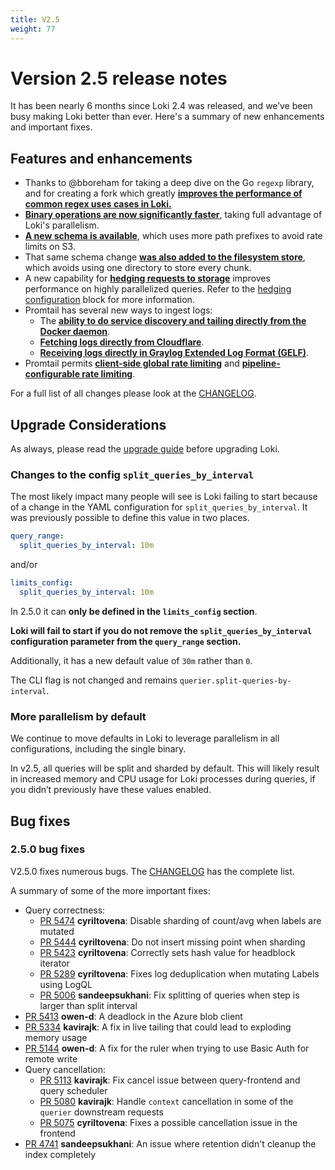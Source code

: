 ```yaml
---
title: V2.5
weight: 77
---
```


# Version 2.5 release notes

It has been nearly 6 months since Loki 2.4 was released, and we’ve been busy making Loki better than ever. Here's a summary of new enhancements and important fixes.

## Features and enhancements

- Thanks to @bboreham for taking a deep dive on the Go `regexp` library, and for creating a fork which greatly **[improves the performance of common regex uses cases in Loki.](https://github.com/grafana/loki/pull/5315)**
- **[Binary operations are now significantly faster](https://github.com/grafana/loki/pull/5317)**, taking full advantage of Loki's parallelism.
- **[A new schema is available](https://github.com/grafana/loki/pull/5054)**, which uses more path prefixes to avoid rate limits on S3.
- That same schema change **[was also added to the filesystem store](https://github.com/grafana/loki/pull/5291)**, which avoids using one directory to store every chunk.
- A new capability for **[hedging requests to storage](https://github.com/grafana/loki/pull/4826)** improves performance on highly parallelized queries. Refer to the [hedging configuration](../../configuration/#hedging) block for more information.
- Promtail has several new ways to ingest logs:
    - The **[ability to do service discovery and tailing directly from the Docker daemon](https://github.com/grafana/loki/pull/4911)**.
    - **[Fetching logs directly from Cloudflare](https://github.com/grafana/loki/pull/4813)**.
    - **[Receiving logs directly in Graylog Extended Log Format (GELF)](https://github.com/grafana/loki/pull/4744)**.
- Promtail permits **[client-side global rate limiting](https://github.com/grafana/loki/pull/5031)** and **[pipeline-configurable rate limiting](https://github.com/grafana/loki/pull/5051)**.

For a full list of all changes please look at the [CHANGELOG](https://github.com/grafana/loki/blob/main/CHANGELOG.md).

## Upgrade Considerations

As always, please read the [upgrade guide](../../upgrading/#250) before upgrading Loki.

### Changes to the config `split_queries_by_interval`
The most likely impact many people will see is Loki failing to start because of a change in the YAML configuration for `split_queries_by_interval`. It was previously possible to define this value in two places.

```yaml
query_range:
  split_queries_by_interval: 10m
```

and/or

```yaml
limits_config:
  split_queries_by_interval: 10m
```

In 2.5.0 it can **only be defined in the `limits_config` section**. 

**Loki will fail to start if you do not remove the `split_queries_by_interval` configuration parameter from the `query_range` section.**

Additionally, it has a new default value of `30m` rather than `0`.

The CLI flag is not changed and remains `querier.split-queries-by-interval`.

### More parallelism by default

We continue to move defaults in Loki to leverage parallelism in all configurations, including the single binary.

In v2.5, all queries will be split and sharded by default. This will likely result in increased memory and CPU usage for Loki processes during queries, if you didn’t previously have these values enabled.

## Bug fixes

### 2.5.0 bug fixes

V2.5.0 fixes numerous bugs. The [CHANGELOG](https://github.com/grafana/loki/blob/main/CHANGELOG.md) has the complete list.

A summary of some of the more important fixes:

* Query correctness:
  * [PR 5474](https://github.com/grafana/loki/pull/5474) **cyriltovena**: Disable sharding of count/avg when labels are mutated
  * [PR 5444](https://github.com/grafana/loki/pull/5444) **cyriltovena**: Do not insert missing point when sharding
  * [PR 5423](https://github.com/grafana/loki/pull/5423) **cyriltovena**: Correctly sets hash value for headblock iterator
  * [PR 5289](https://github.com/grafana/loki/pull/5289) **cyriltovena**: Fixes log deduplication when mutating Labels using LogQL
  * [PR 5006](https://github.com/grafana/loki/pull/5006) **sandeepsukhani**: Fix splitting of queries when step is larger than split interval
* [PR 5413](https://github.com/grafana/loki/pull/5413) **owen-d**: A deadlock in the Azure blob client
* [PR 5334](https://github.com/grafana/loki/pull/5334) **kavirajk**: A fix in live tailing that could lead to exploding memory usage
* [PR 5144](https://github.com/grafana/loki/pull/5144) **owen-d**: A fix for the ruler when trying to use Basic Auth for remote write
* Query cancellation:
  * [PR 5113](https://github.com/grafana/loki/pull/5113) **kavirajk**: Fix cancel issue between query-frontend and query scheduler
  * [PR 5080](https://github.com/grafana/loki/pull/5080) **kavirajk**: Handle `context` cancellation in some of the `querier` downstream requests
  * [PR 5075](https://github.com/grafana/loki/pull/5075) **cyriltovena**: Fixes a possible cancellation issue in the frontend
* [PR 4741](https://github.com/grafana/loki/pull/4741) **sandeepsukhani**: An issue where retention didn't cleanup the index completely